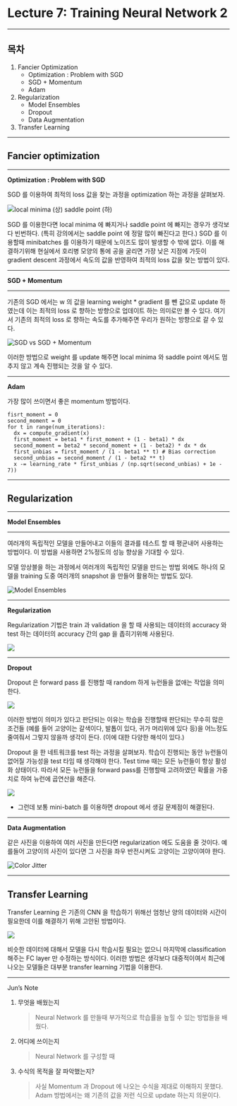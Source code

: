 # Lecture 7: Training Neural Network 2

----------
## 목차
1. Fancier Optimization
    - Optimization : Problem with SGD
    - SGD + Momentum
    - Adam
2. Regularization
    - Model Ensembles
    - Dropout
    - Data Augmentation
3. Transfer Learning


    
----------
## Fancier optimization


----------

**Optimization : Problem with SGD**

SGD 를 이용하여 최적의 loss 값을 찾는 과정을 optimization 하는 과정을 살펴보자.

![local minima (상) saddle point (하)](https://paper-attachments.dropbox.com/s_E05F066AA161AD2EECD3880B22282E18DE7861D15212BD4442D3489440663E70_1569464521834_+2019-09-26++11.21.59.png)


SGD 를 이용한다면 local minima 에 빠지거나 saddle point 에 빠지는 경우가 생각보다 빈번하다. (특히 강의에서는 saddle point 에 정말 많이 빠진다고 한다.) 
SGD 를 이용할때 minibatches 를 이용하기 때문에 노이즈도 많이 발생할 수 밖에 없다.
이를 해결하기위해 현실에서 호리병 모양의 통에 공을 굴리면 가장 낮은 지점에 가듯이 gradient descent 과정에서 속도의 값을 반영하여 최적의 loss 값을 찾는 방법이 있다.


----------

**SGD + Momentum**
****
기존의 SGD 에서는 w 의 값을 learning weight * gradient 를 뺀 값으로 update 하였는데 이는 최적의 loss 로 향하는 방향으로 업데이트 하는 의미로만 볼 수 있다. 여기서 기존의 최적의 loss 로 향하는 속도를 추가해주면 우리가 원하는 방향으로 갈 수 있다.

![SGD vs SGD + Momentum](https://paper-attachments.dropbox.com/s_E05F066AA161AD2EECD3880B22282E18DE7861D15212BD4442D3489440663E70_1569464908108_+2019-09-26++11.28.25.png)


이러한 방법으로 weight 를 update 해주면 local minima 와 saddle point 에서도 멈추지 않고 계속 진행되는 것을 알 수 있다. 


----------

**Adam**

가장 많이 쓰이면서 좋은 momentum 방법이다.

    fisrt_moment = 0
    second_moment = 0
    for t in range(num_iterations):
      dx = compute_gradient(x)
      first_moment = beta1 * first_moment + (1 - beta1) * dx
      second_moment = beta2 * second_moment + (1 - beta2) * dx * dx
      first_unbias = first_moment / (1 - beta1 ** t) # Bias correction
      second_unbias = second_moment / (1 - beta2 ** t)
      x -= learning_rate * first_unbias / (np.sqrt(second_unbias) + 1e - 7))


----------
## Regularization


----------

**Model Ensembles**
****
여러개의 독립적인 모델을 만들어내고 이들의 결과를 테스트 할 때 평균내어 사용하는 방법이다.
이 방법을 사용하면 2%정도의 성능 향상을 기대할 수 있다.

모델 앙상블을 하는 과정에서 여러개의 독립적인 모델을 만드는 방법 외에도 하나의 모델을 training 도중 여러개의 snapshot 을 만들어 활용하는 방법도 있다.

![Model Ensembles](https://paper-attachments.dropbox.com/s_E05F066AA161AD2EECD3880B22282E18DE7861D15212BD4442D3489440663E70_1569468776128_+2019-09-26++12.32.53.png)

----------

**Regularization**

Regularization 기법은 train 과 validation 을 할 때 사용되는 데이터의 accuracy 와 test 하는 데이터의 accuracy 간의 gap 을 좁히기위해 사용된다.

![](https://paper-attachments.dropbox.com/s_E05F066AA161AD2EECD3880B22282E18DE7861D15212BD4442D3489440663E70_1569468988001_+2019-09-26++12.36.25.png)



----------

**Dropout**

Dropout 은 forward pass 를 진행할 때 random 하게 뉴런들을 없애는 작업을 의미한다.


![](https://paper-attachments.dropbox.com/s_E05F066AA161AD2EECD3880B22282E18DE7861D15212BD4442D3489440663E70_1569469325967_+2019-09-26++12.42.03.png)


이러한 방법이 의미가 있다고 판단되는 이유는 학습을 진행할때 판단되는 무수히 많은 조건들 (예를 들어 고양이는 갈색이다, 발톱이 있다, 귀가 머리위에 있다 등)을 어느정도 줄여줘서 그렇지 않을까 생각이 든다. (이에 대한 다양한 해석이 있다.)

Dropout 을 한 네트워크를 test 하는 과정을 살펴보자.
학습이 진행되는 동안 뉴런들이 없어질 가능성을 test 타임 때 생각해야 한다.
Test time 때는 모든 뉴런들이 항상 활성화 상태이다. 따라서 모든 뉴런들을 forward pass를 진행할때 고려하였던 확률을 가중치로 하여 뉴런에 곱연산을 해준다.

![](https://paper-attachments.dropbox.com/s_E05F066AA161AD2EECD3880B22282E18DE7861D15212BD4442D3489440663E70_1569470116519_+2019-09-26++12.55.14.png)



- 그런데 보통 mini-batch 를 이용하면 dropout 에서 생길 문제점이 해결된다.


----------

**Data Augmentation**

같은 사진을 이용하여 여러 사진을 만든다면 regularization 에도 도움을 줄 것이다.
예를들어 고양이의 사진이 있다면 그 사진을 좌우 반전시켜도 고양이는 고양이여야 한다.


![Color Jitter](https://paper-attachments.dropbox.com/s_E05F066AA161AD2EECD3880B22282E18DE7861D15212BD4442D3489440663E70_1569470586586_+2019-09-26++1.03.04.png)



----------
## Transfer Learning

Transfer Learning 은 기존의 CNN 을 학습하기 위해선 엄청난 양의 데이터와 시간이 필요한데 이를 해결하기 위해 고안된 방법이다.

![](https://paper-attachments.dropbox.com/s_E05F066AA161AD2EECD3880B22282E18DE7861D15212BD4442D3489440663E70_1569470730849_+2019-09-26++1.05.28.png)


비슷한 데이터에 대해서 모델을 다시 학습시킬 필요는 없으니 마지막에 classification 해주는 FC layer 만 수정하는 방식이다.
이러한 방법은 생각보다 대중적이여서 최근에 나오는 모델들은 대부분 transfer learning 기법을 이용한다.


----------

Jun’s Note

1. 무엇을 배웠는지
    > Neural Network 를 만들때 부가적으로 학습률을 높힐 수 있는 방법들을 배웠다.
2. 어디에 쓰이는지
    > Neural Network 를 구성할 때
3. 수식의 목적을 잘 파악했는지?
    > 사실 Momentum 과 Dropout 에 나오는 수식을 제대로 이해하지 못했다. Adam 방법에서는 왜 기존의 값을 저런 식으로 update 하는지 의문이다.

